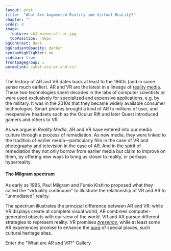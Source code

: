 ```yaml
---
layout: post
title:  "What Are Augmented Reality and Virtual Reality?"
chapter: ""
order: 4
image:
  feature: ch1-minecraft-ar.jpg
  topPosition: -50px
bgContrast: dark
bgGradientOpacity: darker
syntaxHighlighter: no
sidebar: true
frontpagegroup: 1
permalink: /what-are-ar-and-vr/
---
```

The history of AR and VR dates back at least to the 1960s (and in some sense much earlier). AR and VR are the latest in a lineage of <a href="{{site.baseurl}}/history"> reality media</a>. These two technologies spent decades in the labs of computer scientists or were used exclusively for specialized and expensive applications, e.g. by the military. It was in the 2010s that they became widely available consumer technologies. Smart phones brought a kind of AR to millions of user, and inexpensive headsets such as the Oculus Rift and later Quest introduced gamers and others to VR. 

As we argue in <i>Reality Media</i>, AR and VR have entered into our media culture through a process of remediation. As new media, they were linked to the tradition of earlier media&mdash;particularly film in the case of VR and photography and television in the case of AR. And in the spirit of remediation they not only borrow from earlier media but claim to improve on them, by offering new ways to bring us closer to reality, or perhaps hyperreality. 

#### The Milgram spectrum

As early as 1995, Paul Milgram and Fumio Kishino proposed what they called the "virtuality continuum" to illustrate the relationship of VR and AR to "unmediated" reality.

<div class="img img--fullContainer img--6xLeading" style="background-image: url({{ site.baseurl_book_img }}milgram.jpg);"></div>

The spectrum illustrates the principal difference between AR and VR: while VR displays create at complete visual world, AR combines computer-generated objects with our view of the world. VR and AR pursue different strategies to represent reality. VR promises <a href="{{site.baseurl}}/presence"> *presence*</a>, while at least some AR experiences promise to enhance the  <a href="{{site.baseurl}}/presence#aura">*aura*</a> of special places, such cultural heritage sites. 

Enter the <a class="xrlink" room="0" waypoint="arvr">"What are AR and VR?" Gallery</a>.
